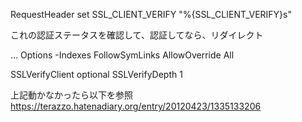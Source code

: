 RequestHeader set SSL_CLIENT_VERIFY "%{SSL_CLIENT_VERIFY}s"

これの認証ステータスを確認して、認証してなら、リダイレクト


<VirtualHost _default_:443>
...
  <Directory "/var/www/html_ssl">
    Options -Indexes FollowSymLinks
    AllowOverride All
  </Directory>

  SSLVerifyClient optional
  SSLVerifyDepth 1
</VirtualHost>




上記動かなかったら以下を参照
https://terazzo.hatenadiary.org/entry/20120423/1335133206

